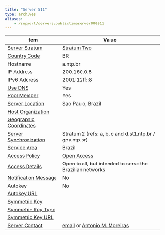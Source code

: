 ```yaml
---
title: "Server 511"
type: archives
aliases:
    - /support/servers/publictimeserver000511
---
```


| Item | Value |
| ----- | ----- |
| [Server Stratum](/support/servers/serverstratum) | [Stratum Two](/support/servers/stratumtwotimeservers) |
| [Country Code](/support/servers/countrycode) | BR |
| Hostname |  a.ntp.br |
| IP Address |  200.160.0.8 |
| IPv6 Address |  2001:12ff::8 |
| [Use DNS](/support/servers/usedns) | Yes |
| [Pool Member](/support/servers/poolmember) | Yes |
| [Server Location](/support/servers/serverlocation) |  Sao Paulo, Brazil |
| [Host Organization](/support/servers/hostorganization) | |
| [ Geographic Coordinates](/support/servers/geographiccoordinates) | |
| [Server Synchronization](/support/servers/serversynchronization) |  Stratum 2 (refs: a, b, c and d.st1.ntp.br / gps.ntp.br)  |
| [Service Area](/support/servers/servicearea) | Brazil |
| [Access Policy](/support/servers/accesspolicy) | [Open Access](/support/servers/openaccess) |
| [Access Details](/support/servers/accessdetails) |  Open to all, but intended to serve the Brazilian networks  |
| [Notification Message](/support/servers/notificationmessage) | No  |
| [Autokey](/support/servers/autokey) | No |
| [Autokey URL](/support/servers/autokeyurl) | |
| [Symmetric Key](/support/servers/symmetrickey) | |
| [Symmetric Key Type](/support/servers/symmetrickeytype) | |
| [Symmetric Key URL](/support/servers/symmetrickeyurl) | |
| [Server Contact](/support/servers/servercontact) | [email](mailto:ntp@nic.br) or [Antonio M. Moreiras](mailto:moreiras@nic.br) |
